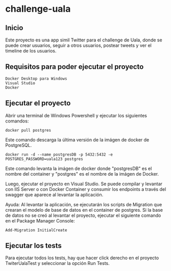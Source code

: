 # challenge-uala

## Inicio

Este proyecto es una app simil Twitter para el challenge de Uala, donde se puede crear usuarios, seguir a otros usuarios, postear tweets y ver el timeline de los usuarios. 

## Requisitos para poder ejecutar el proyecto 

```
Docker Desktop para Windows
Visual Studio 
Docker
```

## Ejecutar el proyecto 

Abrir una terminal de Windows Powershell y ejecutar los siguientes comandos:

```
docker pull postgres
```
Este comando descarga la última versión de la imágen de docker de PostgreSQL.

```
docker run -d --name postgresDB -p 5432:5432 -e POSTGRES_PASSWORD=uala123 postgres
```
Este comando levanta la imágen de docker donde "postgresDB" es el nombre del container y "postgres" es el nombre de la imágen de Docker.

Luego, ejecutar el proyecto en Visual Studio. Se puede compilar y levantar con IIS Server o con Docker Container y consumir los endpoints a través del swagger que aparece al levantar la aplicación.

Ayuda:
Al levantar la aplicación, se ejecutarán los scripts de Migration que crearan el modelo de base de datos en el container de postgres. Si la base de datos no se creó al levantar el proyecto, ejecutar el siguiente comando en el Package Manager Console:

```
Add-Migration InitialCreate
```

## Ejecutar los tests
Para ejecutar todos los tests, hay que hacer click derecho en el proyecto TwiterUalaTest y seleccionar la opción Run Tests.